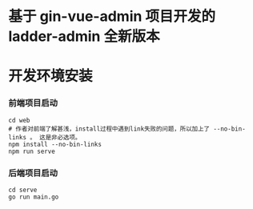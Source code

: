 # 基于 gin-vue-admin 项目开发的 ladder-admin 全新版本

# 开发环境安装
### 前端项目启动
```
cd web
# 作者对前端了解甚浅，install过程中遇到link失败的问题，所以加上了 --no-bin-links 。 这是非必选项。
npm install --no-bin-links
npm run serve
```

### 后端项目启动
```
cd serve
go run main.go
```